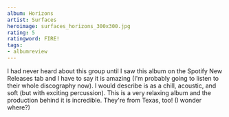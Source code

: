 ```yaml
---
album: Horizons
artist: Surfaces
heroimage: surfaces_horizons_300x300.jpg
rating: 5
ratingword: FIRE!
tags:
- albumreview
---
```

I had never heard about this group until I saw this album on the Spotify New
Releases tab and I have to say it is amazing (I'm probably going to listen to
their whole discography now). I would describe is as a chill, acoustic, and soft
(but with exciting percussion). This is a very relaxing album and the production
behind it is incredible. They're from Texas, too! (I wonder where?)
